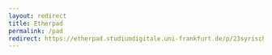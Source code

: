 ```yaml
---
layout: redirect
title: Etherpad
permalink: /pad
redirect: https://etherpad.studiumdigitale.uni-frankfurt.de/p/23syrisch
---
```

